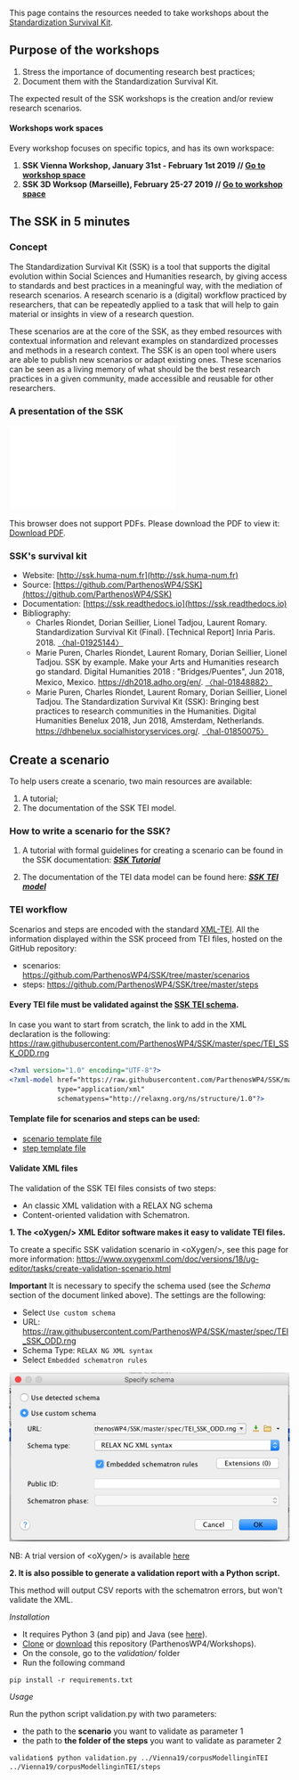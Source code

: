 This page contains the resources needed to take workshops about the [Standardization Survival Kit](http://ssk.huma-num.fr).

## Purpose of the workshops

1. Stress the importance of documenting research best practices;
1. Document them with the Standardization Survival Kit.

The expected result of the SSK workshops is the creation and/or review research scenarios.

#### Workshops work spaces

Every workshop focuses on specific topics, and has its own workspace:
1. **SSK Vienna Workshop, January 31st - February 1st 2019 // [Go to workshop space](Vienna19)**
2. **SSK 3D Worksop (Marseille), February 25-27 2019 //
  [Go to workshop space](Marseille19)**


## The SSK in 5 minutes

### Concept
The Standardization Survival Kit (SSK) is a tool that supports the digital evolution within Social Sciences and Humanities research, by giving access to standards and best practices in a meaningful way, with the mediation of research scenarios. A research scenario is a (digital) workflow practiced by researchers, that can be repeatedly applied to a task that will help to gain material or insights in view of a research question.

These scenarios are at the core of the SSK, as they embed resources with contextual information and relevant examples on standardized processes and methods in a research context. The SSK is an open tool where users are able to publish new scenarios or adapt existing ones. These scenarios can be seen as a living memory of what should be the best research practices in a given community, made accessible and reusable for other researchers.

### A presentation of the SSK

<object data="img/SSK_19_WS.pdf" type="application/pdf" width="700px" height="700px">
    <embed src="img/SSK_19_WS.pdf">
        <p>This browser does not support PDFs. Please download the PDF to view it: <a href="img/SSK_19_WS.pdf">Download PDF</a>.</p>
    </embed>
</object>

### SSK's survival kit
* Website: [http://ssk.huma-num.fr](http://ssk.huma-num.fr)
* Source: [https://github.com/ParthenosWP4/SSK](https://github.com/ParthenosWP4/SSK)
* Documentation: [https://ssk.readthedocs.io](https://ssk.readthedocs.io)
* Bibliography:
  * Charles Riondet, Dorian Seillier, Lionel Tadjou, Laurent Romary. Standardization Survival Kit (Final). [Technical Report] Inria Paris. 2018. [〈hal-01925144〉](https://hal.inria.fr/hal-01925144)
  * Marie Puren, Charles Riondet, Laurent Romary, Dorian Seillier, Lionel Tadjou. SSK by example. Make your Arts and Humanities research go standard. Digital Humanities 2018 : "Bridges/Puentes", Jun 2018, Mexico, Mexico. https://dh2018.adho.org/en/. [〈hal-01848882〉](https://hal.inria.fr/hal-01848882)
  * Marie Puren, Charles Riondet, Laurent Romary, Dorian Seillier, Lionel Tadjou. The Standardization Survival Kit (SSK): Bringing best practices to research communities in the Humanities. Digital Humanities Benelux 2018, Jun 2018, Amsterdam, Netherlands. https://dhbenelux.socialhistoryservices.org/. [〈hal-01850075〉](https://hal.inria.fr/hal-01850075)


## Create a scenario

To help users create a scenario, two main resources are available:

1. A tutorial;
2. The documentation of the SSK TEI model.

### How to write a scenario for the SSK?

1. A tutorial with formal guidelines for creating a scenario can be found in the SSK documentation:
***[SSK Tutorial](https://ssk.readthedocs.io/en/latest/1_tuto.html)***

1. The documentation of the TEI data model can be found here:
***[SSK TEI model](https://ssk.readthedocs.io/en/latest/2_ssktei.html)***


### TEI workflow


Scenarios and steps are encoded with the standard [XML-TEI](http://tei-c.org/). All the information displayed within the SSK proceed from TEI files, hosted on the GitHub repository:
* scenarios: https://github.com/ParthenosWP4/SSK/tree/master/scenarios
* steps: https://github.com/ParthenosWP4/SSK/tree/master/steps


#### Every TEI file must be validated against the [SSK TEI schema](https://ssk.readthedocs.io/en/latest/2_ssktei.html#schema).

In case you want to start from scratch, the link to add in the XML declaration is the following:
https://raw.githubusercontent.com/ParthenosWP4/SSK/master/spec/TEI_SSK_ODD.rng

```xml
<?xml version="1.0" encoding="UTF-8"?>
<?xml-model href="https://raw.githubusercontent.com/ParthenosWP4/SSK/master/spec/TEI_SSK_ODD.rng"
            type="application/xml"
            schematypens="http://relaxng.org/ns/structure/1.0"?>
```

#### Template file for scenarios and steps can be used:
  * [scenario template file](https://github.com/ParthenosWP4/Workshops/blob/master/SSK_Scenario_template.xml)
  * [step template file](https://github.com/ParthenosWP4/Workshops/blob/master/SSK_step_template.xml)

#### Validate XML files

The validation of the SSK TEI files consists of two steps:
* An classic XML validation with a RELAX NG schema
* Content-oriented validation with Schematron.


**1. The &lt;oXygen/&gt; XML Editor software makes it easy to validate TEI files.**

To create a specific SSK validation scenario in &lt;oXygen/&gt;, see this page for more information: https://www.oxygenxml.com/doc/versions/18/ug-editor/tasks/create-validation-scenario.html

**Important** It is necessary to specify the schema used (see the *Schema* section of the document linked above). The settings are the following:
* Select `Use custom schema`
* URL: https://raw.githubusercontent.com/ParthenosWP4/SSK/master/spec/TEI_SSK_ODD.rng
* Schema Type:  `RELAX NG XML syntax`
* Select `Embedded schematron rules`

![Oxygen Validation scenario](img/oxygen1.jpg)

NB: A trial version of &lt;oXygen/&gt; is available [here](https://www.oxygenxml.com/xml_editor/register.html)

**2. It is also possible to generate a validation report with a Python script.**

This method will output CSV reports with the schematron errors, but won't validate the XML.

_Installation_

* It requires Python 3 (and pip) and Java (see [here](https://www.java.com/en/download/)).
* [Clone](https://github.com/ParthenosWP4/Workshops.git) or [download](https://github.com/ParthenosWP4/Workshops/archive/master.zip) this repository (ParthenosWP4/Workshops).
* On the console, go to the *validation/* folder
* Run the following command
```
pip install -r requirements.txt
```

_Usage_

Run the python script validation.py with two parameters:
* the path to the **scenario** you want to validate as parameter 1
* the path to **the folder of the steps** you want to validate as parameter 2

```shell
validation$ python validation.py ../Vienna19/corpusModellinginTEI ../Vienna19/corpusModellinginTEI/steps
```
